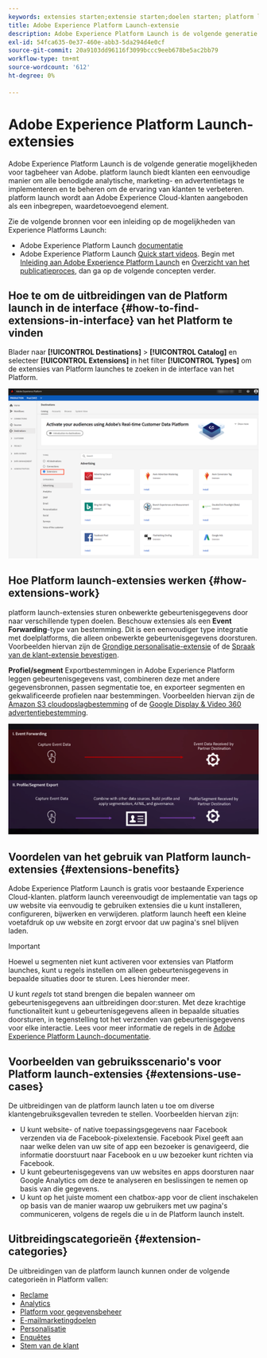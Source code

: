 ```yaml
---
keywords: extensies starten;extensie starten;doelen starten; platform launch extensies;platform launch extensie;platform launch doelen
title: Adobe Experience Platform Launch-extensie
description: Adobe Experience Platform Launch is de volgende generatie mogelijkheden voor tagbeheer van Adobe. platform launch biedt klanten een eenvoudige manier om alle benodigde analytische, marketing- en advertentietags te implementeren en te beheren om de ervaring van klanten te verbeteren.
exl-id: 54fca635-0e37-460e-abb3-5da294d4e0cf
source-git-commit: 20a9103dd96116f3099bccc9eeb678be5ac2bb79
workflow-type: tm+mt
source-wordcount: '612'
ht-degree: 0%

---
```


# Adobe Experience Platform Launch-extensies

Adobe Experience Platform Launch is de volgende generatie mogelijkheden voor tagbeheer van Adobe. platform launch biedt klanten een eenvoudige manier om alle benodigde analytische, marketing- en advertentietags te implementeren en te beheren om de ervaring van klanten te verbeteren. platform launch wordt aan Adobe Experience Cloud-klanten aangeboden als een inbegrepen, waardetoevoegend element.

Zie de volgende bronnen voor een inleiding op de mogelijkheden van Experience Platforms Launch:

- Adobe Experience Platform Launch [documentatie](https://experienceleague.adobe.com/docs/launch/using/home.html)
- Adobe Experience Platform Launch [Quick start videos](https://experienceleague.adobe.com/docs/launch/using/intro/get-started/videos.html?). Begin met [Inleiding aan Adobe Experience Platform Launch](https://www.youtube.com/embed/rwqqkG1SERU) en [Overzicht van het publicatieproces](https://helpx.adobe.com/analytics/how-to/adobe-launch-publishing-process.html), dan ga op de volgende concepten verder.

## Hoe te om de uitbreidingen van de Platform launch in de interface {#how-to-find-extensions-in-interface} van het Platform te vinden

Blader naar **[!UICONTROL Destinations]** > **[!UICONTROL Catalog]** en selecteer **[!UICONTROL Extensions]** in het filter **[!UICONTROL Types]** om de extensies van Platform launches te zoeken in de interface van het Platform.

![Extensies, filter in de interface](../../assets/catalog/launch-extensions/filter.png)

## Hoe Platform launch-extensies werken {#how-extensions-work}

platform launch-extensies sturen onbewerkte gebeurtenisgegevens door naar verschillende typen doelen. Beschouw extensies als een **Event Forwarding**-type van bestemming. Dit is een eenvoudiger type integratie met doelplatforms, die alleen onbewerkte gebeurtenisgegevens doorsturen. Voorbeelden hiervan zijn de [Grondige personalisatie-extensie](../personalization/gainsight.md) of de [Spraak van de klant-extensie bevestigen](../voice/confirmit-digital-feedback.md).

**Profiel/segment** Exportbestemmingen in Adobe Experience Platform leggen gebeurtenisgegevens vast, combineren deze met andere gegevensbronnen, passen segmentatie toe, en exporteer segmenten en gekwalificeerde profielen naar bestemmingen. Voorbeelden hiervan zijn de [Amazon S3 cloudopslagbestemming](../cloud-storage/amazon-s3.md) of de [Google Display &amp; Video 360 advertentiebestemming](../advertising/google-dv360.md).

![Extensies van Experience Platforms Launch vergeleken met andere bestemmingen](../../assets/common/launch-and-other-destinations.png)

## Voordelen van het gebruik van Platform launch-extensies {#extensions-benefits}

Adobe Experience Platform Launch is gratis voor bestaande Experience Cloud-klanten. platform launch vereenvoudigt de implementatie van tags op uw website via eenvoudig te gebruiken extensies die u kunt installeren, configureren, bijwerken en verwijderen. platform launch heeft een kleine voetafdruk op uw website en zorgt ervoor dat uw pagina&#39;s snel blijven laden.

>[!IMPORTANT]
>
>Hoewel u segmenten niet kunt activeren voor extensies van Platform launches, kunt u regels instellen om alleen gebeurtenisgegevens in bepaalde situaties door te sturen. Lees hieronder meer.

U kunt *regels* tot stand brengen die bepalen wanneer om gebeurtenisgegevens aan uitbreidingen door:sturen. Met deze krachtige functionaliteit kunt u gebeurtenisgegevens alleen in bepaalde situaties doorsturen, in tegenstelling tot het verzenden van gebeurtenisgegevens voor elke interactie. Lees voor meer informatie de regels in de [Adobe Experience Platform Launch-documentatie](https://experienceleague.adobe.com/docs/launch/using/reference/manage-resources/rules.html).

## Voorbeelden van gebruiksscenario&#39;s voor Platform launch-extensies {#extensions-use-cases}

De uitbreidingen van de platform launch laten u toe om diverse klantengebruiksgevallen tevreden te stellen. Voorbeelden hiervan zijn:

- U kunt website- of native toepassingsgegevens naar Facebook verzenden via de Facebook-pixelextensie. Facebook Pixel geeft aan naar welke delen van uw site of app een bezoeker is genavigeerd, die informatie doorstuurt naar Facebook en u uw bezoeker kunt richten via Facebook.
- U kunt gebeurtenisgegevens van uw websites en apps doorsturen naar Google Analytics om deze te analyseren en beslissingen te nemen op basis van die gegevens.
- U kunt op het juiste moment een chatbox-app voor de client inschakelen op basis van de manier waarop uw gebruikers met uw pagina&#39;s communiceren, volgens de regels die u in de Platform launch instelt.

## Uitbreidingscategorieën {#extension-categories}

De uitbreidingen van de platform launch kunnen onder de volgende categorieën in Platform vallen:

- [Reclame](../advertising/overview.md)
- [Analytics](../analytics/overview.md)
- [Platform voor gegevensbeheer](../data-management/overview.md)
- [E-mailmarketingdoelen](../email-marketing/overview.md)
- [Personalisatie](../personalization/overview.md)
- [Enquêtes](../survey/overview.md)
- [Stem van de klant](../voice/overview.md)
